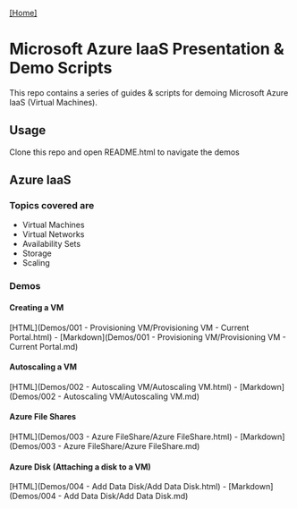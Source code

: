 [[Home]](../README.html)

# Microsoft Azure IaaS Presentation & Demo Scripts

This repo contains a series of guides & scripts for demoing Microsoft Azure IaaS (Virtual Machines). 

## Usage

Clone this repo and open README.html to navigate the demos

## Azure IaaS

### Topics covered are

* Virtual Machines
* Virtual Networks
* Availability Sets
* Storage
* Scaling

### Demos

#### Creating a VM

[HTML](Demos/001 - Provisioning VM/Provisioning VM - Current Portal.html) - [Markdown](Demos/001 - Provisioning VM/Provisioning VM - Current Portal.md)

#### Autoscaling a VM

[HTML](Demos/002 - Autoscaling VM/Autoscaling VM.html) - [Markdown](Demos/002 - Autoscaling VM/Autoscaling VM.md)

#### Azure File Shares

[HTML](Demos/003 - Azure FileShare/Azure FileShare.html) - [Markdown](Demos/003 - Azure FileShare/Azure FileShare.md)

#### Azure Disk (Attaching a disk to a VM)

[HTML](Demos/004 - Add Data Disk/Add Data Disk.html) - [Markdown](Demos/004 - Add Data Disk/Add Data Disk.md)